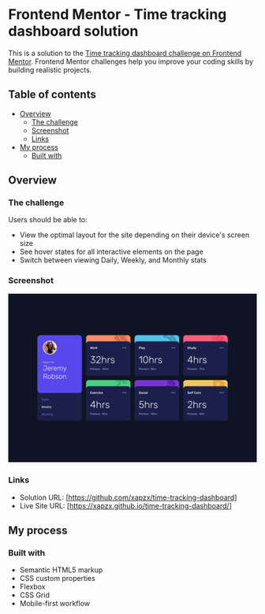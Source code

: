 # Frontend Mentor - Time tracking dashboard solution

This is a solution to the [Time tracking dashboard challenge on Frontend Mentor](https://www.frontendmentor.io/challenges/time-tracking-dashboard-UIQ7167Jw). Frontend Mentor challenges help you improve your coding skills by building realistic projects. 

## Table of contents

- [Overview](#overview)
  - [The challenge](#the-challenge)
  - [Screenshot](#screenshot)
  - [Links](#links)
- [My process](#my-process)
  - [Built with](#built-with)

## Overview

### The challenge

Users should be able to:

- View the optimal layout for the site depending on their device's screen size
- See hover states for all interactive elements on the page
- Switch between viewing Daily, Weekly, and Monthly stats

### Screenshot

![](./screenshot/screenshot.png)

### Links

- Solution URL: [https://github.com/xapzx/time-tracking-dashboard]
- Live Site URL: [https://xapzx.github.io/time-tracking-dashboard/]
## My process

### Built with

- Semantic HTML5 markup
- CSS custom properties
- Flexbox
- CSS Grid
- Mobile-first workflow